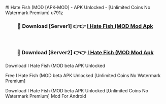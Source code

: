 #I Hate Fish (MOD [APK-MOD] - APK Unlocked - [Unlimited Coins No Watermark Premium] u791z



<div align="center">

<h3>🔴 Download [Server1] 👉👉 <a href="https://momento.my/?title=I_Hate_Fish_(MOD">I Hate Fish (MOD Mod Apk</a></h3><br>

<h3>🔴 Download [Server2] 👉👉 <a href="https://momento.my/?title=I_Hate_Fish_(MOD">I Hate Fish (MOD Mod Apk</a></h3>
</div>



Download I Hate Fish (MOD beta APK Unlocked

Free I Hate Fish (MOD beta APK Unlocked [Unlimited Coins No Watermark Premium]

Download I Hate Fish (MOD beta APK Unlocked [Unlimited Coins No Watermark Premium] Mod For Android
